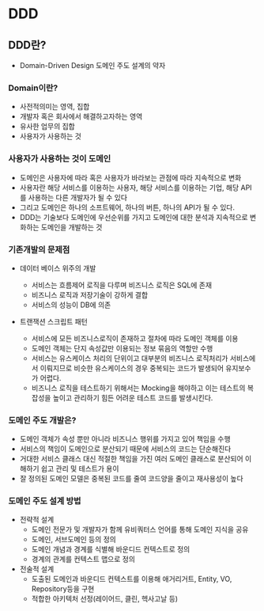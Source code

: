 # DDD
## DDD란?
- Domain-Driven Design 도메인 주도 설계의 약자

### Domain이란?
- 사전적의미는 영역, 집합
- 개발자 혹은 회사에서 해결하고자하는 영역
- 유사한 업무의 집합
- 사용자가 사용하는 것

### 사용자가 사용하는 것이 도메인
- 도메인은 사용자에 따라 혹은 사용자가 바라보는 관점에 따라 지속적으로 변화
- 사용자란 해당 서비스를 이용하는 사용자, 해당 서비스를 이용하는 기업, 해당 API를 사용하는 다른 개발자가 될 수 있다
- 그리고 도메인은 하나의 소프트웨어, 하나의 버튼, 하나의 API가 될 수 있다.
- DDD는 기술보다 도메인에 우선순위를 가지고 도메인에 대한 분석과 지속적으로 변화하는 도메인을 개발하는 것

### 기존개발의 문제점
- 데이터 베이스 위주의 개발
    - 서비스는 흐름제어 로직을 다루며 비즈니스 로직은 SQL에 존재
    - 비즈니스 로직과 저장기술이 강하게 결합
    - 서비스의 성능이 DB에 의존

- 트랜잭션 스크립트 패턴
    - 서비스에 모든 비즈니스로직이 존재하고 절차에 따라 도메인 객체를 이용
    - 도메인 객체는 단지 속성값만 이용되는 정보 묶음의 역할만 수행
    - 서비스는 유스케이스 처리의 단위이고 대부분의 비즈니스 로직처리가 서비스에서 이뤄지므로 비슷한 유스케이스의 경우 중복되는 코드가 발생되어 유지보수가 어렵다.
    - 비즈니스 로직을 테스트하기 위해서는 Mocking을 해야하고 이는 테스트의 복잡성을 높이고 관리하기 힘든 어려운 테스트 코드를 발생시킨다.

### 도메인 주도 개발은?
- 도메인 객체가 속성 뿐만 아니라 비즈니스 행위를 가지고 있어 책임을 수행
- 서비스의 책임이 도메인으로 분산되기 때문에 서비스의 코드는 단순해진다
- 거대한 서비스 클래스 대신 적절한 책임을 가진 여러 도메인 클래스로 분산되어 이해하기 쉽고 관리 및 테스트가 용이
- 잘 정의된 도메인 모델은 중복된 코드를 줄여 코드양을 줄이고 재사용성이 높다

### 도메인 주도 설계 방법
- 전략적 설계
    - 도메인 전문가 및 개발자가 함께 유비쿼터스 언어를 통해 도메인 지식을 공유
    - 도메인, 서브도메인 등의 정의
    - 도메인 개념과 경계를 식별해 바운디드 컨텍스트로 정의
    - 경계의 관계를 컨텍스트 맵으로 정의
- 전술적 설계
    - 도출된 도메인과 바운디드 컨텍스트를 이용해 애거리거트, Entity, VO, Repository등을 구현
    - 적합한 아키텍처 선정(레이어드, 클린, 헥사고날 등)